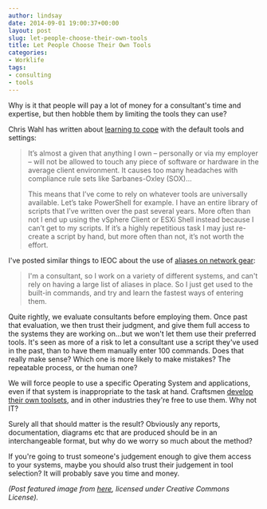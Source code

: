 ```yaml
---
author: lindsay
date: 2014-09-01 19:00:37+00:00
layout: post
slug: let-people-choose-their-own-tools
title: Let People Choose Their Own Tools
categories:
- Worklife
tags:
- consulting
- tools
---
```


Why is it that people will pay a lot of money for a consultant's time and expertise, but then hobble them by limiting the tools they can use?

Chris Wahl has written about [learning to cope](http://wahlnetwork.com/2014/02/07/leveraging-tools-go-consultants-perspective/) with the default tools and settings:

> It’s almost a given that anything I own – personally or via my employer – will not be allowed to touch any piece of software or hardware in the average client environment. It causes too many headaches with compliance rule sets like Sarbanes-Oxley (SOX)...
> 
> This means that I’ve come to rely on whatever tools are universally available. Let’s take PowerShell for example. I have an entire library of scripts that I’ve written over the past several years. More often than not I end up using the vSphere Client or ESXi Shell instead because I can’t get to my scripts. If it’s a highly repetitious task I may just re-create a script by hand, but more often than not, it’s not worth the effort.

I've posted similar things to IEOC about the use of [aliases on network gear](http://ieoc.com/forums/p/26387/219349.aspx#219349):

> I'm a consultant, so I work on a variety of different systems, and can't rely on having a large list of aliases in place. So I just get used to the built-in commands, and try and learn the fastest ways of entering them.

Quite rightly, we evaluate consultants before employing them. Once past that evaluation, we then trust their judgment, and give them full access to the systems they are working on...but we won't let them use their preferred tools. It's seen as more of a risk to let a consultant use a script they've used in the past, than to have them manually enter 100 commands. Does that really make sense? Which one is more likely to make mistakes? The repeatable process, or the human one?

We will force people to use a specific Operating System and applications, even if that system is inappropriate to the task at hand. Craftsmen [develop their own toolsets](http://etherealmind.com/my-mac-makes-an-excellent-hammer/), and in other industries they're free to use them. Why not IT?

Surely all that should matter is the result? Obviously any reports, documentation, diagrams etc that are produced should be in an interchangeable format, but why do we worry so much about the method?

If you're going to trust someone's judgement enough to give them access to your systems, maybe you should also trust their judgement in tool selection? It will probably save you time and money.

_(Post featured image from [here](http://commons.wikimedia.org/wiki/File:Computer\_Using\_Cat.jpg), licensed under Creative Commons License)._
